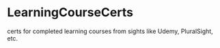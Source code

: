 # LearningCourseCerts
certs for completed learning courses from sights like Udemy, PluralSight, etc.
